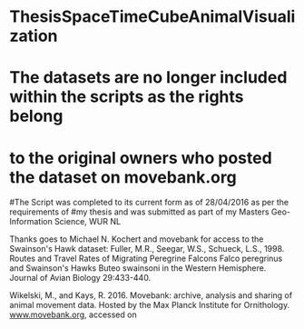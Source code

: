 # ThesisSpaceTimeCubeAnimalVisualization

# The datasets are no longer included within the scripts as the rights belong 
# to the original owners who posted the dataset on movebank.org

#The Script was completed to its current form as of 28/04/2016 as per the requirements of 
#my thesis and was submitted as part of my Masters Geo-Information Science, WUR NL

Thanks goes to Michael N. Kochert and movebank for access to the Swainson's Hawk dataset:
Fuller, M.R., Seegar, W.S., Schueck, L.S., 1998. Routes and Travel Rates of Migrating Peregrine
Falcons Falco peregrinus and Swainson's Hawks Buteo swainsoni in the Western Hemisphere.
Journal of Avian Biology 29:433-440.

Wikelski, M., and Kays, R. 2016. Movebank: archive, analysis and sharing of animal movement
data. Hosted by the Max Planck Institute for Ornithology. www.movebank.org, accessed on